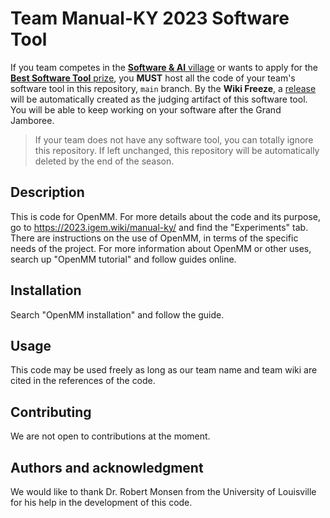 # Team Manual-KY 2023 Software Tool

If you team competes in the [**Software & AI** village](https://competition.igem.org/participation/villages) or wants to
apply for the [**Best Software Tool** prize](https://competition.igem.org/judging/awards), you **MUST** host all the
code of your team's software tool in this repository, `main` branch. By the **Wiki Freeze**, a
[release](https://docs.gitlab.com/ee/user/project/releases/) will be automatically created as the judging artifact of
this software tool. You will be able to keep working on your software after the Grand Jamboree.

> If your team does not have any software tool, you can totally ignore this repository. If left unchanged, this
repository will be automatically deleted by the end of the season.



## Description
This is code for OpenMM. For more details about the code and its purpose, go to https://2023.igem.wiki/manual-ky/ and find the "Experiments" tab. There are instructions on the use of OpenMM, in terms of the specific needs of the project. For more information about OpenMM or other uses, search up "OpenMM tutorial" and follow guides online.

## Installation
Search "OpenMM installation" and follow the guide.

## Usage
This code may be used freely as long as our team name and team wiki are cited in the references of the code.

## Contributing
We are not open to contributions at the moment.

## Authors and acknowledgment
We would like to thank Dr. Robert Monsen from the University of Louisville for his help in the development of this code.
